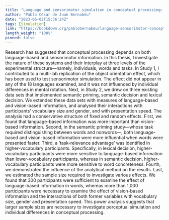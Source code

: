 ```yaml
---
title: "Language and sensorimotor simulation in conceptual processing: Multilevel analysis and statistical power"
author: "Pablo César de Juan Bernabéu"
date: "2023-06-02T15:36:24Z"
tags: [Simulation]
link: "https://bookdown.org/pablobernabeu/language-sensorimotor-conceptual-processing-statistical-power/"
length_weight: "100%"
pinned: false
---
```


Research has suggested that conceptual processing depends on both language-based and sensorimotor information. In this thesis, I investigate the nature of these systems and their interplay at three levels of the experimental structure—namely, individuals, words and tasks. In Study 1, I contributed to a multi-lab replication of the object orientation effect, which has been used to test sensorimotor simulation. The effect did not appear in any of the 18 languages examined, and it was not influenced by individual differences in mental rotation. Next, in Study 2, we drew on three existing data sets that implemented semantic priming, semantic decision and lexical decision. We extended these data sets with measures of language-based and vision-based information, and analysed their interactions with participants’ vocabulary size and gender, and with presentation speed. The analysis had a conservative structure of fixed and random effects. First, we found that language-based information was more important than vision-based information. Second, in the semantic priming study—whose task required distinguishing between words and nonwords—, both language-based and vision-based information were more influential when words were presented faster. Third, a ‘task-relevance advantage’ was identified in higher-vocabulary participants. Specifically, in lexical decision, higher-vocabulary participants were more sensitive to language-based information than lower-vocabulary participants, whereas in semantic decision, higher-vocabulary participants were more sensitive to word concreteness. Fourth, we demonstrated the influence of the analytical method on the results. Last, we estimated the sample size required to investigate various effects. We found that 300 participants were sufficient to examine the effect of language-based information in words, whereas more than 1,000 participants were necessary to examine the effect of vision-based information and the interactions of both former variables with vocabulary size, gender and presentation speed. This power analysis suggests that larger sample sizes are necessary to investigate perceptual simulation and individual differences in conceptual processing.
